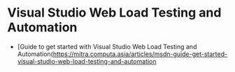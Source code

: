 #  Visual Studio Web Load Testing and Automation

  * [Guide to get started with Visual Studio Web Load Testing and Automation(https://mitra.computa.asia/articles/msdn-guide-get-started-visual-studio-web-load-testing-and-automation
  
  
  
